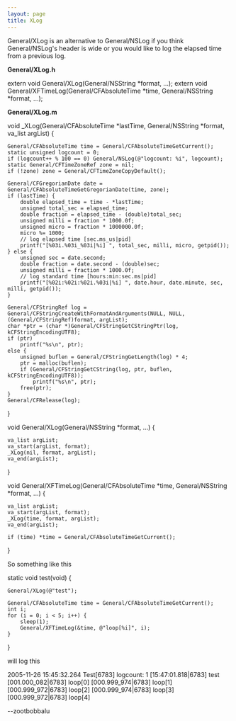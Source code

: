 ```yaml
---
layout: page
title: XLog
---
```


General/XLog is an alternative to General/NSLog if you think General/NSLog's header is wide or you would like to log the elapsed time from a previous log.

**General/XLog.h**
    
extern void General/XLog(General/NSString *format, ...);
extern void General/XFTimeLog(General/CFAbsoluteTime *time, General/NSString *format, ...);


**General/XLog.m**
    
void _XLog(General/CFAbsoluteTime *lastTime, General/NSString *format, va_list argList) {

	General/CFAbsoluteTime time = General/CFAbsoluteTimeGetCurrent();
	static unsigned logcount = 0;
	if (logcount++ % 100 == 0) General/NSLog(@"logcount: %i", logcount);
	static General/CFTimeZoneRef zone = nil;
	if (!zone) zone = General/CFTimeZoneCopyDefault();
	
	General/CFGregorianDate date = General/CFAbsoluteTimeGetGregorianDate(time, zone);
	if (lastTime) {
		double elapsed_time = time - *lastTime;
		unsigned total_sec = elapsed_time;
		double fraction = elapsed_time - (double)total_sec;
		unsigned milli = fraction * 1000.0f;
		unsigned micro = fraction * 1000000.0f;
		micro %= 1000;
		// log elapsed time [sec.ms_us|pid]
		printf("[%03i.%03i_%03i|%i] ", total_sec, milli, micro, getpid());
	} else {
		unsigned sec = date.second;
		double fraction = date.second - (double)sec;
		unsigned milli = fraction * 1000.0f;
		// log standard time [hours:min:sec.ms|pid]
		printf("[%02i:%02i:%02i.%03i|%i] ", date.hour, date.minute, sec, milli, getpid());
	}

	General/CFStringRef log = General/CFStringCreateWithFormatAndArguments(NULL, NULL, (General/CFStringRef)format, argList);
	char *ptr = (char *)General/CFStringGetCStringPtr(log, kCFStringEncodingUTF8);
	if (ptr) 	
		printf("%s\n", ptr);
	else {
		unsigned buflen = General/CFStringGetLength(log) * 4;
		ptr = malloc(buflen);
		if (General/CFStringGetCString(log, ptr, buflen, kCFStringEncodingUTF8));
			printf("%s\n", ptr);
		free(ptr);
	}
	General/CFRelease(log);


}

void General/XLog(General/NSString *format, ...) {

	va_list argList;
	va_start(argList, format);
	_XLog(nil, format, argList);
	va_end(argList);

}

void General/XFTimeLog(General/CFAbsoluteTime *time, General/NSString *format, ...) {
	
	va_list argList;
	va_start(argList, format);
	_XLog(time, format, argList);
	va_end(argList);

	if (time) *time = General/CFAbsoluteTimeGetCurrent();

}



So something like this 
    
static void test(void) {

	General/XLog(@"test");

	General/CFAbsoluteTime time = General/CFAbsoluteTimeGetCurrent();
	int i;
	for (i = 0; i < 5; i++) {
		sleep(1);
		General/XFTimeLog(&time, @"loop[%i]", i);
	}

}


will log this

    
2005-11-26 15:45:32.264 Test[6783] logcount: 1
[15:47:01.818|6783] test
[001.000_082|6783] loop[0]
[000.999_974|6783] loop[1]
[000.999_972|6783] loop[2]
[000.999_974|6783] loop[3]
[000.999_972|6783] loop[4]


--zootbobbalu
